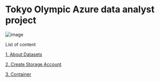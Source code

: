 # Tokyo Olympic Azure data analyst project

![image](https://github.com/user-attachments/assets/a48da2bf-b7a7-45ee-8e23-b0b12652ae9b)

List of content

[1. About Datasets](https://github.com/deddyandri/tokyo-olympic-azure-data-analyst-project/wiki/1.-About-Datasets)  

[2. Create Storage Account](https://github.com/deddyandri/tokyo-olympic-azure-data-analyst-project/wiki/2.-Create-Storage-Account)

[3. Container](https://github.com/deddyandri/tokyo-olympic-azure-data-analyst-project/wiki/3.-Container)



